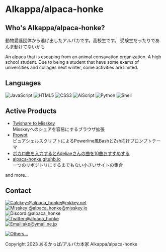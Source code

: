 # Alkappa/alpaca-honke
## Who's Alkappa/alpaca-honke?
動物愛護団体から逃げ出したアルパカです。高校生です。
受験生だったりであんま動けてないかも

An alpaca that is escaping from an animal consavation organization. A high school student.
Due to being a student that have some exams of universities and collages next winter, some activities are limited.

## Languages
![JavaScript](https://img.shields.io/badge/JavaScript-gray?style=for-the-badge&logo=javascript) ![HTML5](https://img.shields.io/badge/HTML5-red?style=for-the-badge&logo=html5&logoColor=yellow) ![CSS3](https://img.shields.io/badge/CSS3-blue?style=for-the-badge&logo=css3&logoColor=yellow) ![AiScript](https://img.shields.io/badge/AiScript-7273cd?style=for-the-badge) ![Python](https://img.shields.io/badge/Python-yellow?style=for-the-badge&logo=python) ![Shell](https://img.shields.io/badge/shell-green?style=for-the-badge&logo=gnu-bash&logoColor=white)


## Active Products
- [Twishare to Misskey](https://alpaca-honke.github.io/twishare-to-misskey)  
  Misskeyへのシェアを容易にするブラウザ拡張
- [Prowpt](https://github.com/alpaca-honke/prowpt)  
  ピュアシェルスクリプトによるPowerline風BashとZsh向けプロンプトテーマ
- [ボカロ曲を入力するとAdeliaeさんの曲を10曲おすすめする](https://alpaca-honke.github.io/ade-music)
- [alpaca-honke.gituhb.io](https://github.com/alpaca-honke/alpaca-honke.github.io)  
  一つのリポジトリにするまでもない小さいサイトの集合

and more...

## Contact
[![Calckey:@alpaca_honke@mkkey.net](https://img.shields.io/badge/Calckey-@alpaca__honke@mkkey.net-pink?style=flat-square&logo=misskey)](https://mkkey.net/@alpaca_honke)  
[![Misskey:@alpaca_honke@misskey.io](https://img.shields.io/badge/Misskey-@alpaca__honke@misskey.io-green?style=flat-square&logo=misskey)](https://misskey.io/@alpaca_honke)  
![Discord:@alpaca_honke](https://img.shields.io/badge/Discord-@alpaca__honke-7289da?style=flat-square&logo=discord)  
[![Twitter:@alpaca_honke](https://img.shields.io/badge/Twitter-@alpaca__honke-blue?style=flat-square&logo=twitter)](https://twitter.com/alpaca_honke)  
[![Email:akp@ymail.ne.jp](https://img.shields.io/badge/Email-akp@ymail.ne.jp-orange?style=flat-square&logo=gmail)](mailto:akp@ymail.ne.jp)

[![Others...](https://img.shields.io/badge/🔗%20%20Others...-gray?style=for-the-badge)](https://alpaca-honke.github.io/#%E9%80%A3%E7%B5%A1%E5%85%88)

Copyright 2023 あるかっぱ/アルパカ本家 Alkappa/alpaca-honke
